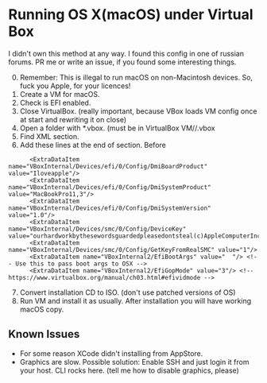 # Running OS X(macOS) under Virtual Box

I didn't own this method at any way. I found this config in one of russian forums. 
PR me or write an issue, if you found some interesting things.

0. Remember: This is illegal to run macOS on non-Macintosh devices. So, fuck you Apple, for your licences! 
1. Create a VM for macOS. 
2. Check is EFI enabled.
3. Close VirtualBox. (really important, because VBox loads VM config once at start and rewriting it on close)
4. Open a folder with *.vbox. (must be in VirtualBox VM/<name>/<name>.vbox
5. Find <ExtraData> XML section.
6. Add these lines at the end of section. Before </ExtraData>
```
      <ExtraDataItem name="VBoxInternal/Devices/efi/0/Config/DmiBoardProduct" value="Iloveapple"/>
      <ExtraDataItem name="VBoxInternal/Devices/efi/0/Config/DmiSystemProduct" value="MacBookPro11,3"/>
      <ExtraDataItem name="VBoxInternal/Devices/efi/0/Config/DmiSystemVersion" value="1.0"/>
      <ExtraDataItem name="VBoxInternal/Devices/smc/0/Config/DeviceKey" value="ourhardworkbythesewordsguardedpleasedontsteal(c)AppleComputerInc"/>
      <ExtraDataItem name="VBoxInternal/Devices/smc/0/Config/GetKeyFromRealSMC" value="1"/>
      <ExtraDataItem name="VBoxInternal2/EfiBootArgs" value="  "/> <!-- Use this to pass boot args to OSX -->
      <ExtraDataItem name="VBoxInternal2/EfiGopMode" value="3"/> <!-- https://www.virtualbox.org/manual/ch03.html#efividmode -->
```
7. Convert installation CD to ISO. (don't use patched versions of OS)
8. Run VM and install it as usually. After installation you will have working macOS copy.

## Known Issues
* For some reason XCode didn't installing from AppStore. 
* Graphics are slow. Possible solution: Enable SSH and just login it from your host. CLI rocks here. (tell me how to disable graphics, please)
